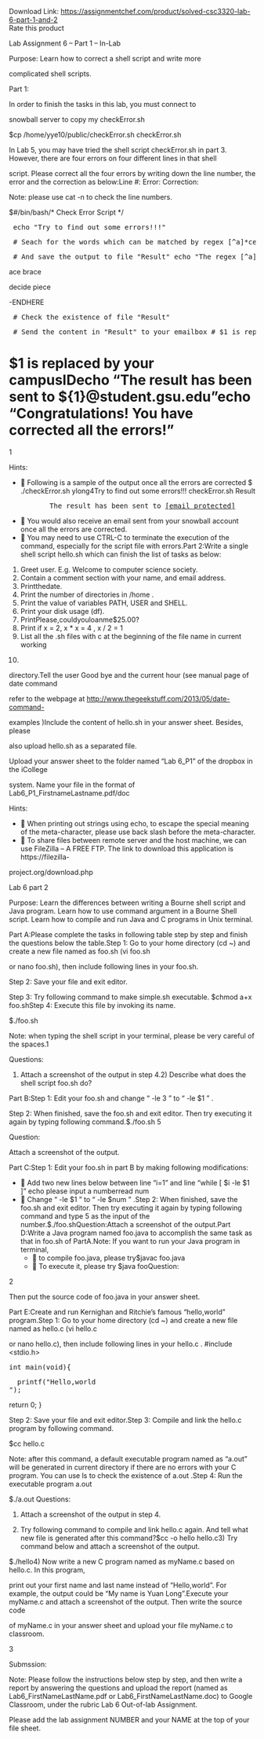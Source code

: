 Download Link: https://assignmentchef.com/product/solved-csc3320-lab-6-part-1-and-2
<br>
<span class="kksr-muted">Rate this product</span>

Lab Assignment 6 – Part 1 – In-Lab

Purpose: Learn how to correct a shell script and write more

complicated shell scripts.

Part 1:

In order to finish the tasks in this lab, you must connect to

snowball server to copy my checkError.sh

$cp /home/yye10/public/checkError.sh checkError.sh

In Lab 5, you may have tried the shell script checkError.sh in part 3. However, there are four errors on four different lines in that shell

script. Please correct all the four errors by writing down the line number, the error and the correction as below:Line #: Error: Correction:

Note: please use cat -n to check the line numbers.

$#/bin/bash/* Check Error Script */

<pre> echo "Try to find out some errors!!!"</pre>

<pre> # Seach for the words which can be matched by regex [^a]*ce</pre>

<pre> # And save the output to file "Result" echo "The regex [^a]*ce can match the string(s):" &gt; Result grep '^[^a]*ce$' &lt;&lt; END &gt;&gt; Result lance</pre>

ace brace

decide piece

-ENDHERE

<pre> # Check the existence of file "Result"</pre>

<pre> # Send the content in "Result" to your emailbox # $1 is replaced by your campusID ls    mail <a href="/cdn-cgi/l/email-protection" class="__cf_email__" data-cfemail="4367720330373627262d376d2430366d262736">[email protected]</a> &lt; Result</pre>

# $1 is replaced by your campusIDecho “The result has been sent to ${1}@student.gsu.edu”echo “Congratulations! You have corrected all the errors!”

1

Hints:

<ul>

 <li>  Following is a sample of the output once all the errors are corrected $ ./checkError.sh ylong4Try to find out some errors!!! checkError.sh Result<pre>       The result has been sent to <a href="/cdn-cgi/l/email-protection" class="__cf_email__" data-cfemail="641d080b0a03502417101100010a104a0317114a010011">[email protected]</a>       Congratulations! You have corrected all the errors!</pre></li>

 <li>  You would also receive an email sent from your snowball account once all the errors are corrected.</li>

 <li>  You may need to use CTRL-C to terminate the execution of the command, especially for the script file with errors.Part 2:Write a single shell script hello.sh which can finish the list of tasks as below:</li>

</ul>

<ol>

 <li>Greet user. E.g. Welcome to computer science society.</li>

 <li>Contain a comment section with your name, and email address.</li>

 <li>Printthedate.</li>

 <li>Print the number of directories in /home .</li>

 <li>Print the value of variables PATH, USER and SHELL.</li>

 <li>Print your disk usage (df).</li>

 <li>PrintPlease,couldyouloanme$25.00?</li>

 <li>Print if x = 2, x * x = 4 , x / 2 = 1</li>

 <li>List all the .sh files with c at the beginning of the file name in current working</li>

</ol>

10.

directory.Tell the user Good bye and the current hour (see manual page of date command

refer to the webpage at http://www.thegeekstuff.com/2013/05/date-command-

examples )Include the content of hello.sh in your answer sheet. Besides, please

also upload hello.sh as a separated file.

Upload your answer sheet to the folder named “Lab 6_P1” of the dropbox in the iCollege

system. Name your file in the format of Lab6_P1_FirstnameLastname.pdf/doc

Hints:

<ul>

 <li>  When printing out strings using echo, to escape the special meaning of the meta-character, please use back slash  before the meta-character.</li>

 <li>  To share files between remote server and the host machine, we can use FileZilla – A FREE FTP. The link to download this application is https://filezilla-</li>

</ul>

project.org/download.php

Lab 6 part 2

Purpose: Learn the differences between writing a Bourne shell script and Java program. Learn how to use command argument in a Bourne Shell script. Learn how to compile and run Java and C programs in Unix terminal.

Part A:Please complete the tasks in following table step by step and finish the questions below the table.Step 1: Go to your home directory (cd ~) and create a new file named as foo.sh (vi foo.sh

or nano foo.sh), then include following lines in your foo.sh.

Step 2: Save your file and exit editor.

Step 3: Try following command to make simple.sh executable. $chmod a+x foo.shStep 4: Execute this file by invoking its name.

$./foo.sh

Note: when typing the shell script in your terminal, please be very careful of the spaces.1

Questions:

1) Attach a screenshot of the output in step 4.2) Describe what does the shell script foo.sh do?

Part B:Step 1: Edit your foo.sh and change “ -le 3 ” to “ -le $1 ” .

Step 2: When finished, save the foo.sh and exit editor. Then try executing it again by typing following command.$./foo.sh 5

Question:

Attach a screenshot of the output.

Part C:Step 1: Edit your foo.sh in part B by making following modifications:

<ul>

 <li>  Add two new lines below between line “i=1” and line “while [ $i -le $1 ]” echo please input a numberread num</li>

 <li>  Change “ -le $1 ” to “ -le $num ” .Step 2: When finished, save the foo.sh and exit editor. Then try executing it again by typing following command and type 5 as the input of the number.$./foo.shQuestion:Attach a screenshot of the output.Part D:Write a Java program named foo.java to accomplish the same task as that in foo.sh of PartA.Note: If you want to run your Java program in terminal,

  <ul>

   <li>  to compile foo.java, please try$javac foo.java</li>

   <li>  To execute it, please try $java fooQuestion:</li>

  </ul></li>

</ul>

2

Then put the source code of foo.java in your answer sheet.

Part E:Create and run Kernighan and Ritchie’s famous “hello,world” program.Step 1: Go to your home directory (cd ~) and create a new file named as hello.c (vi hello.c

or nano hello.c), then include following lines in your hello.c . #include &lt;stdio.h&gt;

<pre>int main(void){</pre>

<pre>  printf("Hello,world
");</pre>

return 0; }

Step 2: Save your file and exit editor.Step 3: Compile and link the hello.c program by following command.

$cc hello.c

Note: after this command, a default executable program named as “a.out” will be generated in current directory if there are no errors with your C program. You can use ls to check the existence of a.out .Step 4: Run the executable program a.out

$./a.out Questions:

1) Attach a screenshot of the output in step 4.

2) Try following command to compile and link hello.c again. And tell what new file is generated after this command?$cc -o hello hello.c3) Try command below and attach a screenshot of the output.

$./hello4) Now write a new C program named as myName.c based on hello.c. In this program,

print out your first name and last name instead of “Hello,world”. For example, the output could be “My name is Yuan Long”.Execute your myName.c and attach a screenshot of the output. Then write the source code

of myName.c in your answer sheet and upload your file myName.c to classroom.

3

Submssion:

Note: Please follow the instructions below step by step, and then write a report by answering the questions and upload the report (named as Lab6_FirstNameLastName.pdf or Lab6_FirstNameLastName.doc) to Google Classroom, under the rubric Lab 6 Out-of-lab Assignment.

Please add the lab assignment NUMBER and your NAME at the top of your file sheet.